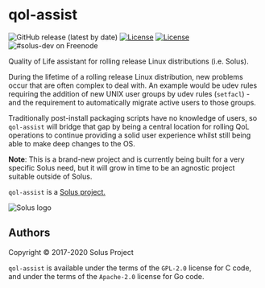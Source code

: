 # qol-assist

![GitHub release (latest by date)](https://img.shields.io/github/v/release/solus-project/budgie-desktop)
[![License](https://img.shields.io/badge/License-GPL%202.0-lightgrey.svg)](https://opensource.org/licenses/GPL-2.0)
[![License](https://img.shields.io/badge/License-Apache%202.0-lightgrey.svg)](https://www.apache.org/licenses/LICENSE-2.0.html)
![#solus-dev on Freenode](https://img.shields.io/badge/freenode-%23solus--dev-28C)

Quality of Life assistant for rolling release Linux distributions (i.e. Solus).

During the lifetime of a rolling release Linux distribution, new problems occur that are often
complex to deal with. An example would be udev rules requiring the addition of new UNIX user groups
by udev rules (`setfacl`) - and the requirement to automatically migrate active users to those
groups.

Traditionally post-install packaging scripts have no knowledge of users, so `qol-assist`
will bridge that gap by being a central location for rolling QoL operations to continue
providing a solid user experience whilst still being able to make deep changes to the OS.

**Note**: This is a brand-new project and is currently being built for a very specific Solus
need, but it will grow in time to be an agnostic project suitable outside of Solus.

`qol-assist` is a [Solus project.](https://getsol.us/)

![Solus logo](https://build.getsol.us/logo.png)

## Authors

Copyright © 2017-2020 Solus Project

`qol-assist` is available under the terms of the `GPL-2.0` license for C code, and under the terms of the `Apache-2.0` license for Go code.

